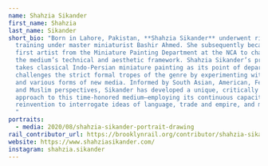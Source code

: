 ```yaml
---
name: Shahzia Sikander
first_name: Shahzia
last_name: Sikander
short_bio: "Born in Lahore, Pakistan, **Shahzia Sikander** underwent rigorous
  training under master miniaturist Bashir Ahmed. She subsequently became the
  first artist from the Miniature Painting Department at the NCA to challenge
  the medium’s technical and aesthetic framework. Shahzia Sikander’s practice
  takes classical Indo-Persian miniature painting as its point of departure and
  challenges the strict formal tropes of the genre by experimenting with scale
  and various forms of new media. Informed by South Asian, American, Feminist
  and Muslim perspectives, Sikander has developed a unique, critically charged
  approach to this time-honored medium—employing its continuous capacity for
  reinvention to interrogate ideas of language, trade and empire, and migration.
  "
portraits:
  - media: 2020/08/shahzia-sikander-portrait-drawing
rail_contributor_url: https://brooklynrail.org/contributor/shahzia-sikander
website: https://www.shahziasikander.com/
instagram: shahzia.sikander
---
```

